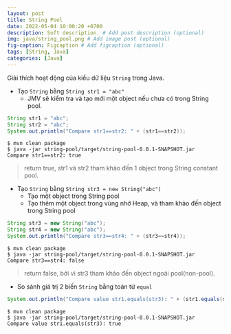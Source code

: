 ```yaml
---
layout: post
title: String Pool
date: 2022-05-04 10:00:20 +0700
description: Soft description. # Add post description (optional)
img: java/string_pool.png # Add image post (optional)
fig-caption: Figcaption # Add figcaption (optional)
tags: [String, Java]
categories: [Java]
---
```

Giải thích hoạt động của kiểu dữ liệu `String` trong Java.


- Tạo `String` bằng `String str1 = "abc"`
    - JMV sẽ kiểm tra và tạo mới một object nếu chưa có trong String pool.

```java
String str1 = "abc";
String str2 = "abc";
System.out.println("Compare str1==str2: " + (str1==str2)); 

``` 

```shell
$ mvn clean package
$ java -jar string-pool/target/string-pool-0.0.1-SNAPSHOT.jar
Compare str1==str2: true
```

> return true, str1 và str2 tham khảo đến 1 object trong String constant pool.

- Tạo `String` bằng `String str3 = new String("abc")`
    - Tạo một object trong String pool
    - Tạo thêm một object trong vùng nhớ Heap, và tham khảo đến object trong String pool

```java
String str3 = new String("abc");
String str4 = new String("abc");
System.out.println("Compare str3==str4: " + (str3==str4));
``` 

```shell
$ mvn clean package
$ java -jar string-pool/target/string-pool-0.0.1-SNAPSHOT.jar
Compare str3==str4: false
```

> return false, bởi vì str3 tham khảo đến object ngoài pool(non-pool).

- So sánh giá trị 2 biến `String` bằng toán tử `equal`

```java
System.out.println("Compare value str1.equals(str3): " + (str1.equals(str3)));
```

```shell
$ mvn clean package
$ java -jar string-pool/target/string-pool-0.0.1-SNAPSHOT.jar
Compare value str1.equals(str3): true
```` 
